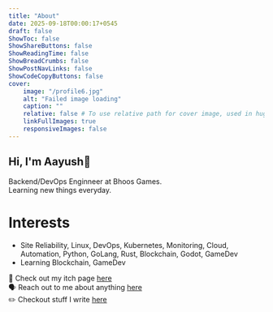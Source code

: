 ```yaml
---
title: "About"
date: 2025-09-18T00:00:17+0545
draft: false
ShowToc: false 
ShowShareButtons: false 
ShowReadingTime: false
ShowBreadCrumbs: false
ShowPostNavLinks: false
ShowCodeCopyButtons: false
cover:
    image: "/profile6.jpg"
    alt: "Failed image loading"
    caption: ""
    relative: false # To use relative path for cover image, used in hugo Page-bundles
    linkFullImages: true
    responsiveImages: false
---
```


## Hi, I'm Aayush👋  
Backend/DevOps Enginneer at Bhoos Games.  
Learning new things everyday.

# Interests
- Site Reliability, Linux, DevOps, Kubernetes, Monitoring, Cloud, Automation, Python, GoLang, Rust, Blockchain, Godot, GameDev
- Learning Blockchain, GameDev


🎲 Check out my itch page [here](https://aayushprime.itch.io/)  
🗣️ Reach out to me about anything [here](mailto:lamichhaneaayush5@gmail.com)  
✏️ Checkout stuff I write [here](/posts)
